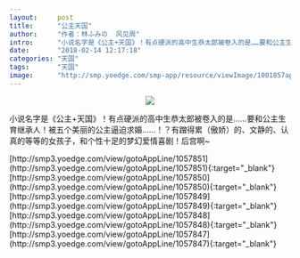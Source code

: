 ```yaml
---
layout:     post
title:      "公主天国"
author:     "作者：林ふみの  风见周"
intro:      "小说名字是《公主+天国》！有点硬派的高中生恭太郎被卷入的是……要和公主生育继承人！被五个美丽的公主逼迫求婚……！？有蹭得累（傲娇）的、文静的、认真的等等的女孩子，和个性十足的梦幻爱情喜剧！后宫啊~"
date:       "2018-02-14 12:17:18"
categories: "天国"
tags:       "天国"
image:      "http://smp.yoedge.com/smp-app/resource/viewImage/1001857appline.png"
---
```

<div style="text-align: center">
<p><img src="http://smp.yoedge.com/smp-app/resource/viewImage/1001857appline.png"/></p>
</div>
<p class="post-meta">
<span>小说名字是《公主+天国》！有点硬派的高中生恭太郎被卷入的是……要和公主生育继承人！被五个美丽的公主逼迫求婚……！？有蹭得累（傲娇）的、文静的、认真的等等的女孩子，和个性十足的梦幻爱情喜剧！后宫啊~</span>
</p>
[http://smp3.yoedge.com/view/gotoAppLine/1057851](http://smp3.yoedge.com/view/gotoAppLine/1057851){:target="_blank"}
[http://smp3.yoedge.com/view/gotoAppLine/1057850](http://smp3.yoedge.com/view/gotoAppLine/1057850){:target="_blank"}
[http://smp3.yoedge.com/view/gotoAppLine/1057849](http://smp3.yoedge.com/view/gotoAppLine/1057849){:target="_blank"}
[http://smp3.yoedge.com/view/gotoAppLine/1057848](http://smp3.yoedge.com/view/gotoAppLine/1057848){:target="_blank"}
[http://smp3.yoedge.com/view/gotoAppLine/1057847](http://smp3.yoedge.com/view/gotoAppLine/1057847){:target="_blank"}



